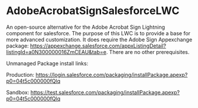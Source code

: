 # AdobeAcrobatSignSalesforceLWC
An open-source alternative for the Adobe Acrobat Sign Lightning component for salesforce. The purpose of this LWC is to provide a base for more advanced customization. It does require the Adobe Sign Appexchange package: https://appexchange.salesforce.com/appxListingDetail?listingId=a0N300000016ZmCEAU&tab=e. There are no other prerequisites. 

Unmanaged Package install links:

Production: https://login.salesforce.com/packaging/installPackage.apexp?p0=04t5c000000fQlq

Sandbox: https://test.salesforce.com/packaging/installPackage.apexp?p0=04t5c000000fQlq
